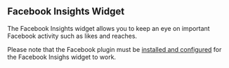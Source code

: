 ## Facebook Insights Widget

The Facebook Insights widget allows you to keep an eye on important Facebook activity such as likes and reaches.

Please note that the Facebook plugin must be [installed and configured](installation.md) for the Facebook Insighs widget to work.